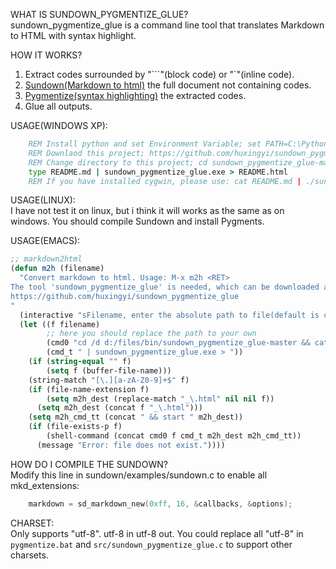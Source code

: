 WHAT IS SUNDOWN_PYGMENTIZE_GLUE?  
sundown_pygmentize_glue is a command line tool that translates Markdown to HTML with syntax highlight.

HOW IT WORKS?  
1. Extract codes surrounded by "\`\`\`"(block code) or "\`"(inline code).  
2. [Sundown(Markdown to html)](https://github.com/vmg/sundown) the full document not containing codes.  
3. [Pygmentize(syntax highlighting)](http://pygments.org) the extracted codes.  
4. Glue all outputs.

USAGE(WINDOWS XP):  
```bat
    REM Install python and set Environment Variable; set PATH=C:\Python27;%PATH%
    REM Downlaod this project; https://github.com/huxingyi/sundown_pygmentize_glue/archive/master.zip
    REM Change directory to this project; cd sundown_pygmentize_glue-master
    type README.md | sundown_pygmentize_glue.exe > README.html
    REM If you have installed cygwin, please use: cat README.md | ./sundown_pygmentize_glue > README.html
```

USAGE(LINUX):  
I have not test it on linux, but i think it will works as the same as on windows. You should compile Sundown and install Pygments.

USAGE(EMACS):  
```lisp
;; markdown2html
(defun m2h (filename)
  "Convert markdown to html. Usage: M-x m2h <RET>
The tool 'sundown_pygmentize_glue' is needed, which can be downloaded at
https://github.com/huxingyi/sundown_pygmentize_glue
"
  (interactive "sFilename, enter the absolute path to file(default is current buffer): ")
  (let ((f filename)
        ;; here you should replace the path to your own
        (cmd0 "cd /d d:/files/bin/sundown_pygmentize_glue-master && cat ")
        (cmd_t " | sundown_pygmentize_glue.exe > "))
    (if (string-equal "" f)
        (setq f (buffer-file-name)))
    (string-match "[\.][a-zA-Z0-9]+$" f)
    (if (file-name-extension f)
        (setq m2h_dest (replace-match "_\.html" nil nil f))
      (setq m2h_dest (concat f "_\.html")))
    (setq m2h_cmd_tt (concat " && start " m2h_dest))
    (if (file-exists-p f)
        (shell-command (concat cmd0 f cmd_t m2h_dest m2h_cmd_tt))
      (message "Error: file does not exist."))))
```

HOW DO I COMPILE THE SUNDOWN?  
 Modify this line in sundown/examples/sundown.c to enable all mkd_extensions:
```c
    markdown = sd_markdown_new(0xff, 16, &callbacks, &options);
```

CHARSET:  
Only supports "utf-8". utf-8 in utf-8 out. 
You could replace all "utf-8" in `pygmentize.bat` and `src/sundown_pygmentize_glue.c` to support other charsets.
